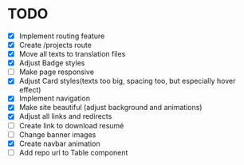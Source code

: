 # TODO

- [x] Implement routing feature
- [x] Create /projects route
- [x] Move all texts to translation files
- [x] Adjust Badge styles
- [ ] Make page responsive
- [x] Adjust Card styles(texts too big, spacing too, but especially hover effect)
- [x] Implement navigation
- [x] Make site beautiful (adjust background and animations)
- [x] Adjust all links and redirects
- [ ] Create link to download resumé
- [ ] Change banner images
- [x] Create navbar animation
- [ ] Add repo url to Table component
